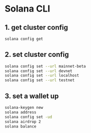 # Solana CLI

## 1. get cluster config

```sh
solana config get
```

## 2. set cluster config

```sh
solana config set --url mainnet-beta
solana config set --url devnet
solana config set --url localhost
solana config set --url testnet
```


## 3. set a wallet up

```sh
solana-keygen new
solana address
solana config set -ud
solana airdrop 2
solana balance
```